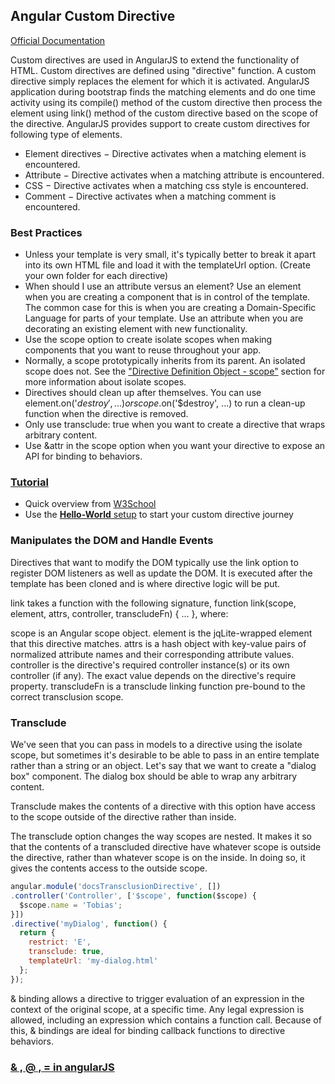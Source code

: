 ## Angular Custom Directive

[Official Documentation](https://docs.angularjs.org/guide/directive)

Custom directives are used in AngularJS to extend the functionality of HTML. Custom directives are defined using "directive" function. A custom directive simply replaces the element for which it is activated. AngularJS application during bootstrap finds the matching elements and do one time activity using its compile() method of the custom directive then process the element using link() method of the custom directive based on the scope of the directive. AngularJS provides support to create custom directives for following type of elements.

- Element directives − Directive activates when a matching element is encountered.
- Attribute − Directive activates when a matching attribute is encountered.
- CSS − Directive activates when a matching css style is encountered.
- Comment − Directive activates when a matching comment is encountered.


### Best Practices
- Unless your template is very small, it's typically better to break it apart into its own HTML file and load it with the templateUrl option. (Create your own folder for each directive)
- When should I use an attribute versus an element? Use an element when you are creating a component that is in control of the template. The common case for this is when you are creating a Domain-Specific Language for parts of your template. Use an attribute when you are decorating an existing element with new functionality.
- Use the scope option to create isolate scopes when making components that you want to reuse throughout your app.
- Normally, a scope prototypically inherits from its parent. An isolated scope does not. See the ["Directive Definition Object - scope"](https://docs.angularjs.org/api/ng/service/$compile#directive-definition-object) section for more information about isolate scopes.
- Directives should clean up after themselves. You can use element.on('$destroy', ...) or scope.$on('$destroy', ...) to run a clean-up function when the directive is removed.
- Only use transclude: true when you want to create a directive that wraps arbitrary content.
- Use &attr in the scope option when you want your directive to expose an API for binding to behaviors.


### [Tutorial](http://www.tutorialspoint.com/angularjs/angularjs_custom_directives.htm)
- Quick overview from [W3School](http://www.w3schools.com/angular/angular_directives.asp)
- Use the [**Hello-World** setup](https://jsbin.com/bocixa/1/edit?html,js,output) to start your custom directive journey 

### Manipulates the DOM and Handle Events 
Directives that want to modify the DOM typically use the link option to register DOM listeners as well as update the DOM. It is executed after the template has been cloned and is where directive logic will be put.

link takes a function with the following signature, function link(scope, element, attrs, controller, transcludeFn) { ... }, where:

scope is an Angular scope object.
element is the jqLite-wrapped element that this directive matches.
attrs is a hash object with key-value pairs of normalized attribute names and their corresponding attribute values.
controller is the directive's required controller instance(s) or its own controller (if any). The exact value depends on the directive's require property.
transcludeFn is a transclude linking function pre-bound to the correct transclusion scope.


### Transclude 
We've seen that you can pass in models to a directive using the isolate scope, but sometimes it's desirable to be able to pass in an entire template rather than a string or an object. Let's say that we want to create a "dialog box" component. The dialog box should be able to wrap any arbitrary content.

Transclude makes the contents of a directive with this option have access to the scope outside of the directive rather than inside.

The transclude option changes the way scopes are nested. It makes it so that the contents of a transcluded directive have whatever scope is outside the directive, rather than whatever scope is on the inside. In doing so, it gives the contents access to the outside scope.

```js
angular.module('docsTransclusionDirective', [])
.controller('Controller', ['$scope', function($scope) {
  $scope.name = 'Tobias';
}])
.directive('myDialog', function() {
  return {
    restrict: 'E',
    transclude: true,
    templateUrl: 'my-dialog.html'
  };
});
```

& binding allows a directive to trigger evaluation of an expression in the context of the original scope, at a specific time. Any legal expression is allowed, including an expression which contains a function call. Because of this, & bindings are ideal for binding callback functions to directive behaviors.


### [& ,  @ ,  = in angularJS](http://stackoverflow.com/questions/14908133/what-is-the-difference-between-vs-and-in-angularjs)



